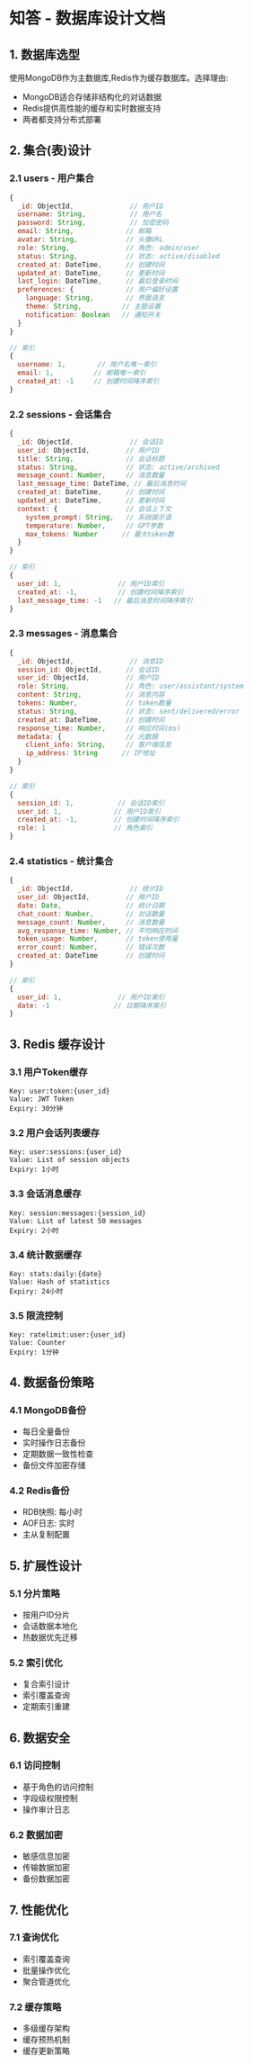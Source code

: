 # 知答 - 数据库设计文档

## 1. 数据库选型
使用MongoDB作为主数据库,Redis作为缓存数据库。选择理由:
- MongoDB适合存储非结构化的对话数据
- Redis提供高性能的缓存和实时数据支持
- 两者都支持分布式部署

## 2. 集合(表)设计

### 2.1 users - 用户集合
```javascript
{
  _id: ObjectId,              // 用户ID
  username: String,           // 用户名
  password: String,           // 加密密码
  email: String,             // 邮箱
  avatar: String,            // 头像URL
  role: String,              // 角色: admin/user
  status: String,            // 状态: active/disabled
  created_at: DateTime,      // 创建时间
  updated_at: DateTime,      // 更新时间
  last_login: DateTime,      // 最后登录时间
  preferences: {             // 用户偏好设置
    language: String,        // 界面语言
    theme: String,          // 主题设置
    notification: Boolean   // 通知开关
  }
}

// 索引
{
  username: 1,        // 用户名唯一索引
  email: 1,          // 邮箱唯一索引
  created_at: -1     // 创建时间降序索引
}
```

### 2.2 sessions - 会话集合
```javascript
{
  _id: ObjectId,              // 会话ID
  user_id: ObjectId,         // 用户ID
  title: String,             // 会话标题
  status: String,            // 状态: active/archived
  message_count: Number,     // 消息数量
  last_message_time: DateTime, // 最后消息时间
  created_at: DateTime,      // 创建时间
  updated_at: DateTime,      // 更新时间
  context: {                 // 会话上下文
    system_prompt: String,   // 系统提示语
    temperature: Number,     // GPT参数
    max_tokens: Number      // 最大token数
  }
}

// 索引
{
  user_id: 1,              // 用户ID索引
  created_at: -1,          // 创建时间降序索引
  last_message_time: -1   // 最后消息时间降序索引
}
```

### 2.3 messages - 消息集合
```javascript
{
  _id: ObjectId,              // 消息ID
  session_id: ObjectId,      // 会话ID
  user_id: ObjectId,         // 用户ID
  role: String,              // 角色: user/assistant/system
  content: String,           // 消息内容
  tokens: Number,            // token数量
  status: String,            // 状态: sent/delivered/error
  created_at: DateTime,      // 创建时间
  response_time: Number,     // 响应时间(ms)
  metadata: {                // 元数据
    client_info: String,     // 客户端信息
    ip_address: String      // IP地址
  }
}

// 索引
{
  session_id: 1,           // 会话ID索引
  user_id: 1,             // 用户ID索引
  created_at: -1,         // 创建时间降序索引
  role: 1                 // 角色索引
}
```

### 2.4 statistics - 统计集合
```javascript
{
  _id: ObjectId,              // 统计ID
  user_id: ObjectId,         // 用户ID
  date: Date,                // 统计日期
  chat_count: Number,        // 对话数量
  message_count: Number,     // 消息数量
  avg_response_time: Number, // 平均响应时间
  token_usage: Number,       // token使用量
  error_count: Number,       // 错误次数
  created_at: DateTime       // 创建时间
}

// 索引
{
  user_id: 1,              // 用户ID索引
  date: -1                // 日期降序索引
}
```

## 3. Redis 缓存设计

### 3.1 用户Token缓存
```
Key: user:token:{user_id}
Value: JWT Token
Expiry: 30分钟
```

### 3.2 用户会话列表缓存
```
Key: user:sessions:{user_id}
Value: List of session objects
Expiry: 1小时
```

### 3.3 会话消息缓存
```
Key: session:messages:{session_id}
Value: List of latest 50 messages
Expiry: 2小时
```

### 3.4 统计数据缓存
```
Key: stats:daily:{date}
Value: Hash of statistics
Expiry: 24小时
```

### 3.5 限流控制
```
Key: ratelimit:user:{user_id}
Value: Counter
Expiry: 1分钟
```

## 4. 数据备份策略

### 4.1 MongoDB备份
- 每日全量备份
- 实时操作日志备份
- 定期数据一致性检查
- 备份文件加密存储

### 4.2 Redis备份
- RDB快照: 每小时
- AOF日志: 实时
- 主从复制配置

## 5. 扩展性设计

### 5.1 分片策略
- 按用户ID分片
- 会话数据本地化
- 热数据优先迁移

### 5.2 索引优化
- 复合索引设计
- 索引覆盖查询
- 定期索引重建

## 6. 数据安全

### 6.1 访问控制
- 基于角色的访问控制
- 字段级权限控制
- 操作审计日志

### 6.2 数据加密
- 敏感信息加密
- 传输数据加密
- 备份数据加密

## 7. 性能优化

### 7.1 查询优化
- 索引覆盖查询
- 批量操作优化
- 聚合管道优化

### 7.2 缓存策略
- 多级缓存架构
- 缓存预热机制
- 缓存更新策略